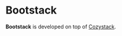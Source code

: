 # Bootstack

**Bootstack** is developed on top of [Cozystack](https://github.com/aenix-io/cozystack).
